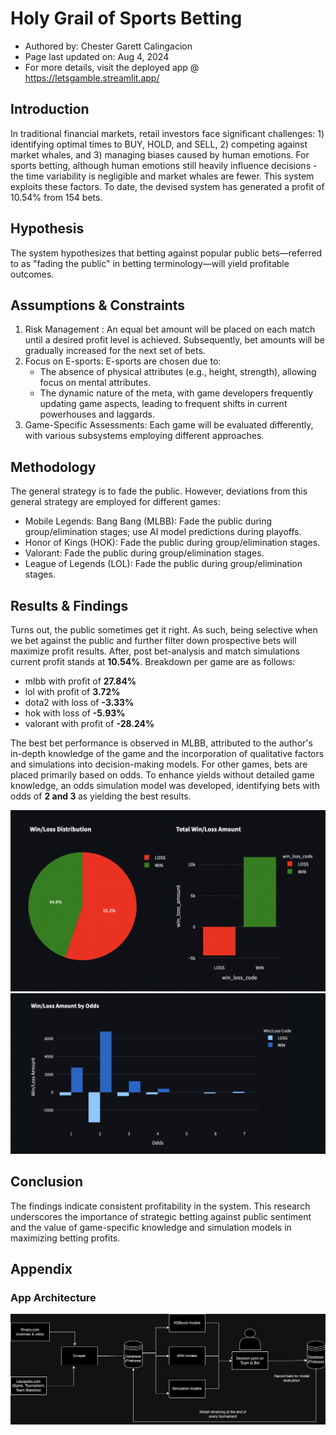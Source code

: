 # Holy Grail of Sports Betting
- Authored by: Chester Garett Calingacion
- Page last updated on: Aug 4, 2024
- For more details, visit the deployed app @ https://letsgamble.streamlit.app/

## Introduction
In traditional financial markets, retail investors face significant challenges: 1) identifying optimal times to BUY, HOLD, and SELL, 2) competing against market whales, and 3) managing biases caused by human emotions. For sports betting, although human emotions still heavily influence decisions - the time variability is negligible and market whales are fewer. This system exploits these factors. To date, the devised system has generated a profit of 10.54% from 154 bets.

## Hypothesis
The system hypothesizes that betting against popular public bets—referred to as "fading the public" in betting terminology—will yield profitable outcomes.

## Assumptions & Constraints
1. Risk Management : An equal bet amount will be placed on each match until a desired profit level is achieved. Subsequently, bet amounts will be gradually increased for the next set of bets.
2. Focus on E-sports: E-sports are chosen due to:
    - The absence of physical attributes (e.g., height, strength), allowing focus on mental attributes.
    - The dynamic nature of the meta, with game developers frequently updating game aspects, leading to frequent shifts in current powerhouses and laggards.
3. Game-Specific Assessments: Each game will be evaluated differently, with various subsystems employing different approaches.

## Methodology
The general strategy is to fade the public. However, deviations from this general strategy are employed for different games:
-   Mobile Legends: Bang Bang (MLBB): Fade the public during group/elimination stages; use AI model predictions during playoffs.
-   Honor of Kings (HOK): Fade the public during group/elimination stages.
-   Valorant: Fade the public during group/elimination stages.
-   League of Legends (LOL): Fade the public during group/elimination stages.

## Results & Findings
Turns out, the public sometimes get it right. As such, being selective when we bet against the public and further filter down prospective bets will maximize profit results. After, post bet-analysis and match simulations current profit stands at <b>10.54%</b>. Breakdown per game are as follows:

-   mlbb with profit of <b>27.84%</b>
-   lol with profit of <b> 3.72% </b>
-   dota2 with loss of <b> -3.33% </b>
-   hok with loss of <b> -5.93% </b>
-   valorant with profit of <b> -28.24% </b>


The best bet performance is observed in MLBB, attributed to the author's in-depth knowledge of the game and the incorporation of qualitative factors and simulations into decision-making models. For other games, bets are placed primarily based on odds. To enhance yields without detailed game knowledge, an odds simulation model was developed, identifying bets with odds of <b>2 and 3 </b> as yielding the best results.

![alt text](image.png)
![alt text](image-1.png)

## Conclusion
The findings indicate consistent profitability in the system. This research underscores the importance of strategic betting against public sentiment and the value of game-specific knowledge and simulation models in maximizing betting profits.

## Appendix

### App Architecture
![alt text](image-2.png)
